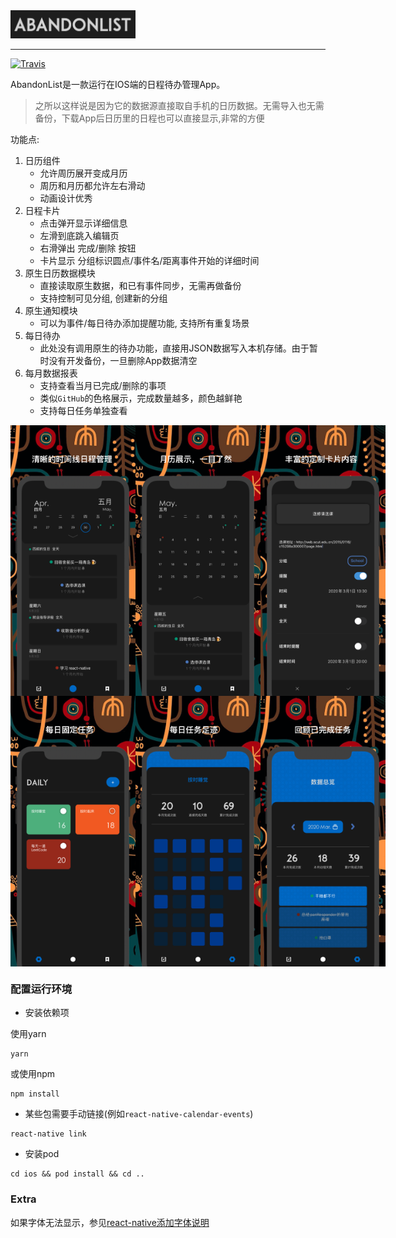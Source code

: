 <img src="./readMeImage/title.png" style="width:200px">

****

[![Travis](https://img.shields.io/badge/language-JavaScript-yellow.svg)]()

AbandonList是一款运行在IOS端的日程待办管理App。

> 之所以这样说是因为它的数据源直接取自手机的日历数据。无需导入也无需备份，下载App后日历里的日程也可以直接显示,非常的方便

功能点:

1. 日历组件
    * 允许周历展开变成月历
    * 周历和月历都允许左右滑动
    * 动画设计优秀
2. 日程卡片
    * 点击弹开显示详细信息
    * 左滑到底跳入编辑页
    * 右滑弹出 完成/删除 按钮
    * 卡片显示 分组标识圆点/事件名/距离事件开始的详细时间
3. 原生日历数据模块
    * 直接读取原生数据，和已有事件同步，无需再做备份
    * 支持控制可见分组, 创建新的分组
4. 原生通知模块
    * 可以为事件/每日待办添加提醒功能, 支持所有重复场景
5. 每日待办
    * 此处没有调用原生的待办功能，直接用JSON数据写入本机存储。由于暂时没有开发备份，一旦删除App数据清空
6. 每月数据报表
    * 支持查看当月已完成/删除的事项
    * 类似```GitHub```的色格展示，完成数量越多，颜色越鲜艳
    * 支持每日任务单独查看
<div style="display:flex;justify-content:space-around;align-items: center;width:100%;">
  <img src="./readMeImage/main_min.png" width="200" />
  <img src="./readMeImage/main_max.png" width="200" />
  <img src="./readMeImage/add.png" width="200" />
</div>
<div style="display:flex;justify-content:space-around;align-items: center;width:100%;">
  <img src="./readMeImage/daily.png" width="200" />
  <img src="./readMeImage/itemView.png" width="200" />
  <img src="./readMeImage/overView.png" width="200" />
</div>

### 配置运行环境

* 安装依赖项

使用yarn

```
yarn
```

或使用npm

```
npm install
```

* 某些包需要手动链接(例如```react-native-calendar-events```)

```
react-native link
```

* 安装pod

```
cd ios && pod install && cd ..
```

### Extra

如果字体无法显示，参见[react-native添加字体说明](./AddFont.md)

